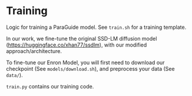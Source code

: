 # Training


Logic for training a ParaGuide model. See ``train.sh`` for a training template.

In our work, we fine-tune the original SSD-LM diffusion model (https://huggingface.co/xhan77/ssdlm), with our modified approach/architecture.

To fine-tune our Enron Model, you will first need to download our checkpoint (See ``models/download.sh``), and preprocess your data (See ``data/``).

``train.py`` contains our training code.
